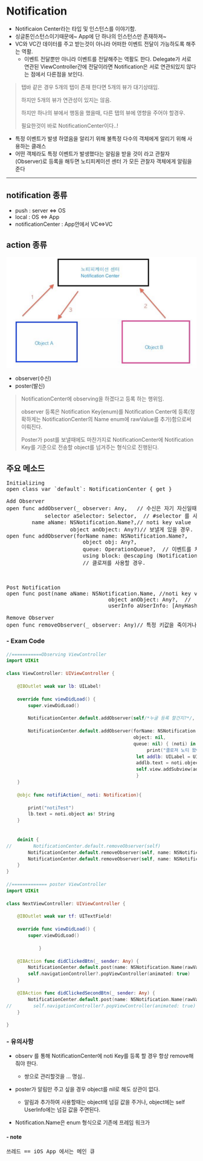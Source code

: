 # Notification

- Notificaion Center라는 타입 및 인스턴스를 이야기함.
- 싱글톤인스턴스이기때문에~ App에 단 하나의 인스턴스만 존재하져~
- VC와 VC간 데이터를 주고 받는것이 아니라 어떠한 이벤트 전달이 가능하도록 해주는 역활.
	- 이벤트 전달뿐만 아니라 이벤트를 전달해주는 역활도 한다. Delegate가 서로 연관된 ViewController간에 전달이라면 Notification은 서로 연관되있지 않다는 점에서 다른점을 보인다.

>탭바 같은 경우 5개의 탭이 존재 한다면 5개의 뷰가 대기상태임.
>
>하지만 5개의 뷰가 연관성이 있지는 않음.
>
>하지만 하나의 뷰에서 행동을 했을때, 다른 탭의 뷰에 영향을 주어야 할경우.
>
>필요한것이 바로 NotificationCenter이다..!


- 특정 이벤트가 발생 하였음을 알리기 위해 불특정 다수의 객체에게 알리기 위해 사용하는 클래스
- 어떤 객체라도 특정 이벤트가 발생했다는 알림을 받을 것이 라고 관찰자(Observer)로 등록을 해두면 노티피케이션 센터 가 모든 관찰자 객체에게 알림을 준다

---
## notification 종류

- push : server <=> OS
- local : OS <=> App
- notificationCenter : App안에서 VC<=>VC

## action 종류

![screen](https://github.com/joohopark/jhbob/blob/master/Study/image/NotificaionCenter.jpg)

- observer(수신)
- poster(발신)

> NotificationCenter에 observing을 하겠다고 등록 하는 행위임.
>
> observer 등록은 Notification Key(enum)를 Notification Center에 등록(정확하게는 NotificationCenter의 Name enum에 rawValue를 추가)함으로써 이뤄진다.
>
>Poster가 post를 보낼때에도 마찬가지로 NotificationCenter에 Notification Key를 기준으로 전송할 object를 넘겨주는 형식으로 진행된다.


## 주요 메소드

<pre>
Initializing
open class var `default`: NotificationCenter { get }

Add Observer
open func addObserver(_ observer: Any,   // 수신은 자기 자신일때 self
			selector aSelector: Selector,  // #selector 를 사용할 경우.
		name aName: NSNotification.Name?,// noti key value
				    object anObject: Any?)// 보낼게 있을 경우.
open func addObserver(forName name: NSNotification.Name?,
						object obj: Any?,  
						queue: OperationQueue?,  // 이벤트를 처리할 큐
						using block: @escaping (Notification) -> Swift.Void)   -> NSObjectProtocol
						// 클로져를 사용할 경우.



Post Notification
open func post(name aName: NSNotification.Name, //noti key value
								object anObject: Any?,  //
								userInfo aUserInfo: [AnyHashable : Any]? = nil)

Remove Observer 
open func removeObserver(_ observer: Any)// 특정 키값을 죽이거나 해당 뷰컨트롤러의 모든 옵저빙을 죽이거나 할수 있다.
</pre>

### - Exam Code

```swift
//===========Observing ViewController
import UIKit

class ViewController: UIViewController {

    @IBOutlet weak var lb: UILabel!
    
    override func viewDidLoad() {
        super.viewDidLoad()
        
        NotificationCenter.default.addObserver(self/*누굴 등록 할건지?*/, selector: #selector(self.notifiAction(_:)), name: NSNotification.Name(rawValue: "noti"), object: nil/*poster를 지정*/)
        
        NotificationCenter.default.addObserver(forName: NSNotification.Name(rawValue: "notiUsingClosure"),
                                               object: nil,
                                               queue: nil) { (noti) in
                                                    print("클로져 노티 왔어")
                                                let addlb: UILabel = UILabel(frame: CGRect(x: 100, y: 100, width: 100, height: 100))
                                                addlb.text = noti.object as! String
                                                self.view.addSubview(addlb)
                                                }
    }

    @objc func notifiAction(_ noti: Notification){
        
        print("notiTest")
        lb.text = noti.object as! String
    }


    deinit {
//        NotificationCenter.default.removeObserver(self)
        NotificationCenter.default.removeObserver(self, name: NSNotification.Name(rawValue:"noti"), object: nil/*poster를 지정*/)
        NotificationCenter.default.removeObserver(self, name: NSNotification.Name(rawValue:"notiUsingClosure"), object: nil)
    }
}

//============= poster ViewController
import UIKit

class NextViewController: UIViewController {

    @IBOutlet weak var tf: UITextField!
    
    override func viewDidLoad() {
        super.viewDidLoad()

            }

    @IBAction func didClickedBtn(_ sender: Any) {
        NotificationCenter.default.post(name: NSNotification.Name(rawValue:"noti"), object: tf.text)
        self.navigationController?.popViewController(animated: true)
    }
    
    @IBAction func didClickedSecondBtn(_ sender: Any) {
        NotificationCenter.default.post(name: NSNotification.Name(rawValue:"notiUsingClosure"), object: tf.text)
//        self.navigationController?.popViewController(animated: true)
    }
    
}

```

### - 유의사항

- observ 를 통해 NotificationCenter에 noti Key를 등록 할 경우 항상 remove해줘야 한다.
	- 쌍으로 관리할것을 ... 명심..

- poster가 알림만 주고 싶을 경우 object를 nil로 해도 상관이 없다.
	- 알림과 추가하여 사용할때는 object에 넘길 값을 주거나, object에는 self UserInfo에는 넘길 값을 주면된다.

- Notification.Name은 enum 형식으로 기존에 프레임 워크가 

#### - note
<pre>
쓰레드 == iOS App 에서는 메인 큐
</pre>

